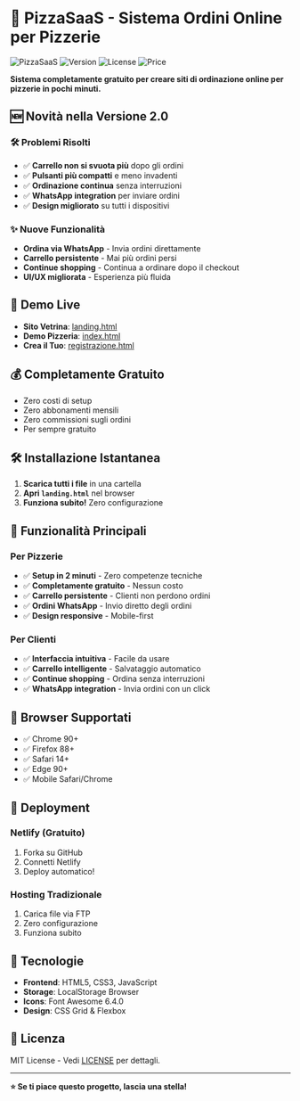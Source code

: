 # 🍕 PizzaSaaS - Sistema Ordini Online per Pizzerie

![PizzaSaaS](https://img.shields.io/badge/PizzaSaaS-Ready-red)
![Version](https://img.shields.io/badge/version-2.0.0-success)
![License](https://img.shields.io/badge/license-MIT-blue)
![Price](https://img.shields.io/badge/price-FREE-success)

**Sistema completamente gratuito per creare siti di ordinazione online per pizzerie in pochi minuti.**

## 🆕 Novità nella Versione 2.0

### 🛠️ Problemi Risolti
- ✅ **Carrello non si svuota più** dopo gli ordini
- ✅ **Pulsanti più compatti** e meno invadenti
- ✅ **Ordinazione continua** senza interruzioni
- ✅ **WhatsApp integration** per inviare ordini
- ✅ **Design migliorato** su tutti i dispositivi

### ✨ Nuove Funzionalità
- **Ordina via WhatsApp** - Invia ordini direttamente
- **Carrello persistente** - Mai più ordini persi
- **Continue shopping** - Continua a ordinare dopo il checkout
- **UI/UX migliorata** - Esperienza più fluida

## 🚀 Demo Live

- **Sito Vetrina**: [landing.html](landing.html)
- **Demo Pizzeria**: [index.html](index.html) 
- **Crea il Tuo**: [registrazione.html](registrazione.html)

## 💰 Completamente Gratuito
- Zero costi di setup
- Zero abbonamenti mensili
- Zero commissioni sugli ordini
- Per sempre gratuito

## 🛠️ Installazione Istantanea

1. **Scarica tutti i file** in una cartella
2. **Apri `landing.html`** nel browser
3. **Funziona subito!** Zero configurazione

## 🌟 Funzionalità Principali

### Per Pizzerie
- ✅ **Setup in 2 minuti** - Zero competenze tecniche
- ✅ **Completamente gratuito** - Nessun costo
- ✅ **Carrello persistente** - Clienti non perdono ordini
- ✅ **Ordini WhatsApp** - Invio diretto degli ordini
- ✅ **Design responsive** - Mobile-first

### Per Clienti
- ✅ **Interfaccia intuitiva** - Facile da usare
- ✅ **Carrello intelligente** - Salvataggio automatico
- ✅ **Continue shopping** - Ordina senza interruzioni
- ✅ **WhatsApp integration** - Invia ordini con un click

## 📱 Browser Supportati

- ✅ Chrome 90+
- ✅ Firefox 88+
- ✅ Safari 14+
- ✅ Edge 90+
- ✅ Mobile Safari/Chrome

## 🚀 Deployment

### Netlify (Gratuito)
1. Forka su GitHub
2. Connetti Netlify
3. Deploy automatico!

### Hosting Tradizionale
1. Carica file via FTP
2. Zero configurazione
3. Funziona subito

## 🔧 Tecnologie

- **Frontend**: HTML5, CSS3, JavaScript
- **Storage**: LocalStorage Browser
- **Icons**: Font Awesome 6.4.0
- **Design**: CSS Grid & Flexbox

## 📄 Licenza

MIT License - Vedi [LICENSE](LICENSE) per dettagli.

---

**⭐ Se ti piace questo progetto, lascia una stella!**
